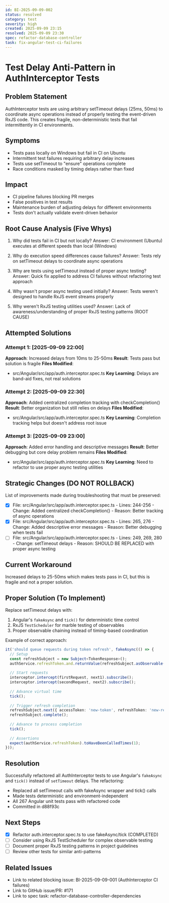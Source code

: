 ```yaml
---
id: BI-2025-09-09-002
status: resolved
category: test
severity: high
created: 2025-09-09 23:15
resolved: 2025-09-09 23:30
spec: refactor-database-controller
task: fix-angular-test-ci-failures
---
```


# Test Delay Anti-Pattern in AuthInterceptor Tests

## Problem Statement
AuthInterceptor tests are using arbitrary setTimeout delays (25ms, 50ms) to coordinate async operations instead of properly testing the event-driven RxJS code. This creates fragile, non-deterministic tests that fail intermittently in CI environments.

## Symptoms
- Tests pass locally on Windows but fail in CI on Ubuntu
- Intermittent test failures requiring arbitrary delay increases
- Tests use setTimeout to "ensure" operations complete
- Race conditions masked by timing delays rather than fixed

## Impact
- CI pipeline failures blocking PR merges
- False positives in test results
- Maintenance burden of adjusting delays for different environments
- Tests don't actually validate event-driven behavior

## Root Cause Analysis (Five Whys)
1. Why did tests fail in CI but not locally?
   Answer: CI environment (Ubuntu) executes at different speeds than local (Windows)

2. Why do execution speed differences cause failures?
   Answer: Tests rely on setTimeout delays to coordinate async operations

3. Why are tests using setTimeout instead of proper async testing?
   Answer: Quick fix applied to address CI failures without refactoring test approach

4. Why wasn't proper async testing used initially?
   Answer: Tests weren't designed to handle RxJS event streams properly

5. Why weren't RxJS testing utilities used?
   Answer: Lack of awareness/understanding of proper RxJS testing patterns (ROOT CAUSE)

## Attempted Solutions

### Attempt 1: [2025-09-09 22:00]
**Approach**: Increased delays from 10ms to 25-50ms
**Result**: Tests pass but solution is fragile
**Files Modified**: 
- src/Angular/src/app/auth.interceptor.spec.ts
**Key Learning**: Delays are band-aid fixes, not real solutions

### Attempt 2: [2025-09-09 22:30]
**Approach**: Added centralized completion tracking with checkCompletion()
**Result**: Better organization but still relies on delays
**Files Modified**:
- src/Angular/src/app/auth.interceptor.spec.ts
**Key Learning**: Completion tracking helps but doesn't address root issue

### Attempt 3: [2025-09-09 23:00]
**Approach**: Added error handling and descriptive messages
**Result**: Better debugging but core delay problem remains
**Files Modified**:
- src/Angular/src/app/auth.interceptor.spec.ts
**Key Learning**: Need to refactor to use proper async testing utilities

## Strategic Changes (DO NOT ROLLBACK)
List of improvements made during troubleshooting that must be preserved:
- [x] File: src/Angular/src/app/auth.interceptor.spec.ts - Lines: 244-256 - Change: Added centralized checkCompletion() - Reason: Better tracking of async operations
- [x] File: src/Angular/src/app/auth.interceptor.spec.ts - Lines: 265, 276 - Change: Added descriptive error messages - Reason: Better debugging when tests fail
- [ ] File: src/Angular/src/app/auth.interceptor.spec.ts - Lines: 249, 269, 280 - Change: setTimeout delays - Reason: SHOULD BE REPLACED with proper async testing

## Current Workaround
Increased delays to 25-50ms which makes tests pass in CI, but this is fragile and not a proper solution.

## Proper Solution (To Implement)
Replace setTimeout delays with:
1. Angular's `fakeAsync` and `tick()` for deterministic time control
2. RxJS `TestScheduler` for marble testing of observables
3. Proper observable chaining instead of timing-based coordination

Example of correct approach:
```typescript
it('should queue requests during token refresh', fakeAsync(() => {
  // Setup
  const refreshSubject = new Subject<TokenResponse>();
  authService.refreshToken.and.returnValue(refreshSubject.asObservable());
  
  // Start requests
  interceptor.intercept(firstRequest, next1).subscribe();
  interceptor.intercept(secondRequest, next2).subscribe();
  
  // Advance virtual time
  tick();
  
  // Trigger refresh completion
  refreshSubject.next({ accessToken: 'new-token', refreshToken: 'new-refresh' });
  refreshSubject.complete();
  
  // Advance to process completion
  tick();
  
  // Assertions
  expect(authService.refreshToken).toHaveBeenCalledTimes(1);
}));
```

## Resolution
Successfully refactored all AuthInterceptor tests to use Angular's `fakeAsync` and `tick()` instead of `setTimeout` delays. The refactoring:
- Replaced all setTimeout calls with fakeAsync wrapper and tick() calls
- Made tests deterministic and environment-independent
- All 267 Angular unit tests pass with refactored code
- Committed in d88f93c

## Next Steps
- [x] Refactor auth.interceptor.spec.ts to use fakeAsync/tick (COMPLETED)
- [ ] Consider using RxJS TestScheduler for complex observable testing
- [ ] Document proper RxJS testing patterns in project guidelines
- [ ] Review other tests for similar anti-patterns

## Related Issues
- Link to related blocking issue: BI-2025-09-09-001 (AuthInterceptor CI failures)
- Link to GitHub issue/PR: #171
- Link to spec task: refactor-database-controller-dependencies
